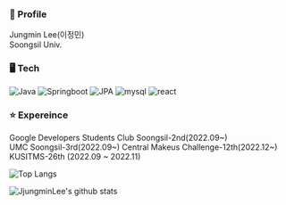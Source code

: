 
### 📌 Profile

Jungmin Lee(이정민)  
Soongsil Univ. 

### 🖥️ Tech
![Java](https://img.shields.io/badge/Java-3776AB?style=flat-square&logo=mysql&logoColor=white)
![Springboot](https://img.shields.io/badge/springboot-6DB33F?style=flat-square&logo=springboot&logoColor=white)
![JPA](https://img.shields.io/badge/JPA-%23ED8B00?style=flat-square&logo=jpa&logoColor=white)
![mysql](https://img.shields.io/badge/Mysql-4479A1?style=flat-square&logo=mysql&logoColor=white)
![react](https://img.shields.io/badge/react-61DAFB?style=flat-square&logo=react&logoColor=white)


### ⭐ Expereince

Google Developers Students Club Soongsil-2nd(2022.09~)  
UMC Soongsil-3rd(2022.09~)
Central Makeus Challenge-12th(2022.12~)
KUSITMS-26th (2022.09 ~ 2022.11)


![Top Langs](https://github-readme-stats.vercel.app/api/top-langs/?username=JjungminLee&layout=Demo&theme=dark)

![JjungminLee's github stats](https://github-readme-stats.vercel.app/api?username=JjungminLee&show_icons=true)



